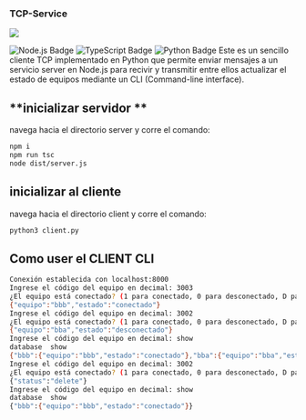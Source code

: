 ### TCP-Service


![](https://assets.website-files.com/5ff66329429d880392f6cba2/627cb3f27138814b179c1d86_tcp%20Preview.jpg)


![Node.js Badge](https://img.shields.io/badge/Node.js-393?logo=nodedotjs&logoColor=fff&style=for-the-badge) ![TypeScript Badge](https://img.shields.io/badge/TypeScript-3178C6?logo=typescript&logoColor=fff&style=for-the-badge) ![Python Badge](https://img.shields.io/badge/Python-3776AB?logo=python&logoColor=fff&style=for-the-badge)
Este es un sencillo cliente TCP implementado en Python que permite enviar mensajes a un servicio server en Node.js para recivir y transmitir entre ellos actualizar el estado de equipos mediante un CLI (Command-line interface).


## **inicializar  servidor **

navega hacia el directorio server y corre el comando:
```bash
npm i
npm run tsc 
node dist/server.js 
```


## **inicializar al cliente**
navega hacia el directorio client y corre el comando:
```bash
python3 client.py
```

##  Como user el  CLIENT CLI
```bash
Conexión establecida con localhost:8000
Ingrese el código del equipo en decimal: 3003 
¿El equipo está conectado? (1 para conectado, 0 para desconectado, D para eliminar): 1
{"equipo":"bbb","estado":"conectado"}
Ingrese el código del equipo en decimal: 3002
¿El equipo está conectado? (1 para conectado, 0 para desconectado, D para eliminar): 0
{"equipo":"bba","estado":"desconectado"}
Ingrese el código del equipo en decimal: show
database  show
{"bbb":{"equipo":"bbb","estado":"conectado"},"bba":{"equipo":"bba","estado":"desconectado"}}
Ingrese el código del equipo en decimal: 3002
¿El equipo está conectado? (1 para conectado, 0 para desconectado, D para eliminar): D
{"status":"delete"}
Ingrese el código del equipo en decimal: show
database  show
{"bbb":{"equipo":"bbb","estado":"conectado"}}
```
